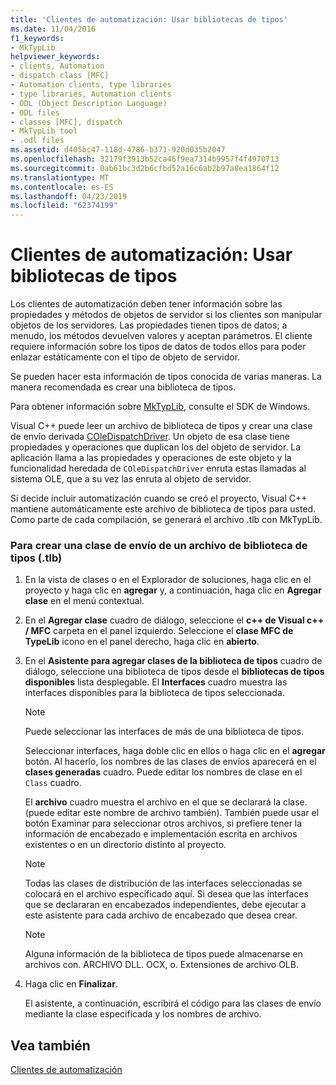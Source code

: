 ```yaml
---
title: 'Clientes de automatización: Usar bibliotecas de tipos'
ms.date: 11/04/2016
f1_keywords:
- MkTypLib
helpviewer_keywords:
- clients, Automation
- dispatch class [MFC]
- Automation clients, type libraries
- type libraries, Automation clients
- ODL (Object Description Language)
- ODL files
- classes [MFC], dispatch
- MkTypLib tool
- .odl files
ms.assetid: d405bc47-118d-4786-b371-920d035b2047
ms.openlocfilehash: 32179f3913b52ca46f9ea7314b9957f4f4970713
ms.sourcegitcommit: 0ab61bc3d2b6cfbd52a16c6ab2b97a8ea1864f12
ms.translationtype: MT
ms.contentlocale: es-ES
ms.lasthandoff: 04/23/2019
ms.locfileid: "62374199"
---
```

# <a name="automation-clients-using-type-libraries"></a>Clientes de automatización: Usar bibliotecas de tipos

Los clientes de automatización deben tener información sobre las propiedades y métodos de objetos de servidor si los clientes son manipular objetos de los servidores. Las propiedades tienen tipos de datos; a menudo, los métodos devuelven valores y aceptan parámetros. El cliente requiere información sobre los tipos de datos de todos ellos para poder enlazar estáticamente con el tipo de objeto de servidor.

Se pueden hacer esta información de tipos conocida de varias maneras. La manera recomendada es crear una biblioteca de tipos.

Para obtener información sobre [MkTypLib](/windows/desktop/Midl/differences-between-midl-and-mktyplib), consulte el SDK de Windows.

Visual C++ puede leer un archivo de biblioteca de tipos y crear una clase de envío derivada [COleDispatchDriver](../mfc/reference/coledispatchdriver-class.md). Un objeto de esa clase tiene propiedades y operaciones que duplican los del objeto de servidor. La aplicación llama a las propiedades y operaciones de este objeto y la funcionalidad heredada de `COleDispatchDriver` enruta estas llamadas al sistema OLE, que a su vez las enruta al objeto de servidor.

Si decide incluir automatización cuando se creó el proyecto, Visual C++ mantiene automáticamente este archivo de biblioteca de tipos para usted. Como parte de cada compilación, se generará el archivo .tlb con MkTypLib.

### <a name="to-create-a-dispatch-class-from-a-type-library-tlb-file"></a>Para crear una clase de envío de un archivo de biblioteca de tipos (.tlb)

1. En la vista de clases o en el Explorador de soluciones, haga clic en el proyecto y haga clic en **agregar** y, a continuación, haga clic en **Agregar clase** en el menú contextual.

1. En el **Agregar clase** cuadro de diálogo, seleccione el **c++ de Visual c++ / MFC** carpeta en el panel izquierdo. Seleccione el **clase MFC de TypeLib** icono en el panel derecho, haga clic en **abierto**.

1. En el **Asistente para agregar clases de la biblioteca de tipos** cuadro de diálogo, seleccione una biblioteca de tipos desde el **bibliotecas de tipos disponibles** lista desplegable. El **Interfaces** cuadro muestra las interfaces disponibles para la biblioteca de tipos seleccionada.

    > [!NOTE]
    >  Puede seleccionar las interfaces de más de una biblioteca de tipos.

   Seleccionar interfaces, haga doble clic en ellos o haga clic en el **agregar** botón. Al hacerlo, los nombres de las clases de envíos aparecerá en el **clases generadas** cuadro. Puede editar los nombres de clase en el `Class` cuadro.

   El **archivo** cuadro muestra el archivo en el que se declarará la clase. (puede editar este nombre de archivo también). También puede usar el botón Examinar para seleccionar otros archivos, si prefiere tener la información de encabezado e implementación escrita en archivos existentes o en un directorio distinto al proyecto.

    > [!NOTE]
    >  Todas las clases de distribución de las interfaces seleccionadas se colocará en el archivo especificado aquí. Si desea que las interfaces que se declararan en encabezados independientes, debe ejecutar a este asistente para cada archivo de encabezado que desea crear.

    > [!NOTE]
    >  Alguna información de la biblioteca de tipos puede almacenarse en archivos con. ARCHIVO DLL. OCX, o. Extensiones de archivo OLB.

1. Haga clic en **Finalizar**.

   El asistente, a continuación, escribirá el código para las clases de envío mediante la clase especificada y los nombres de archivo.

## <a name="see-also"></a>Vea también

[Clientes de automatización](../mfc/automation-clients.md)
